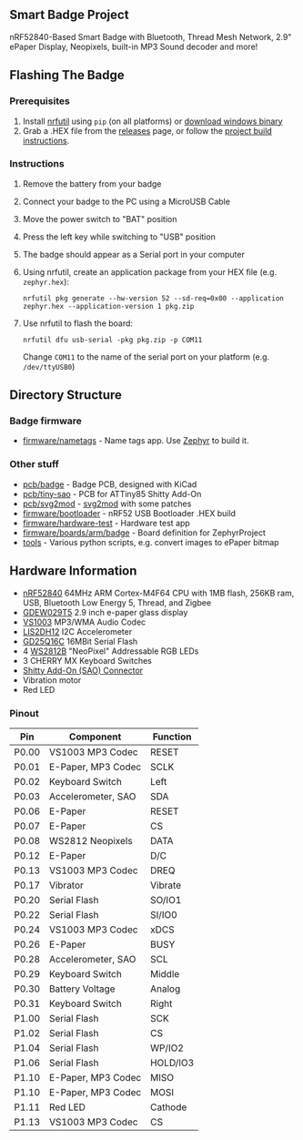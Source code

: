 ## Smart Badge Project

nRF52840-Based Smart Badge with Bluetooth, Thread Mesh Network, 2.9" ePaper Display, Neopixels, built-in MP3 Sound decoder and more!

## Flashing The Badge

### Prerequisites
1. Install [nrfutil](https://github.com/NordicSemiconductor/pc-nrfutil) using `pip` (on all platforms) or [download windows binary](https://github.com/NordicSemiconductor/pc-nrfutil/releases)
2. Grab a .HEX file from the [releases](https://github.com/urish/aramcon-badge/releases) page, or follow the [project build instructions](firmware/nametags). 

### Instructions
1. Remove the battery from your badge
2. Connect your badge to the PC using a MicroUSB Cable
3. Move the power switch to "BAT" position
4. Press the left key while switching to "USB" position
5. The badge should appear as a Serial port in your computer
6. Using nrfutil, create an application package from your HEX file (e.g. `zephyr.hex`):

    `nrfutil pkg generate --hw-version 52 --sd-req=0x00 --application zephyr.hex --application-version 1 pkg.zip`
    
7. Use nrfutil to flash the board:

    `nrfutil dfu usb-serial -pkg pkg.zip -p COM11`
    
    Change `COM11` to the name of the serial port on your platform (e.g. `/dev/ttyUSB0`)

## Directory Structure

### Badge firmware

* [firmware/nametags](firmware/nametags) - Name tags app. Use [Zephyr](https://zephyrproject.org) to build it.

### Other stuff

* [pcb/badge](pcb/badge) - Badge PCB, designed with KiCad
* [pcb/tiny-sao](pcb/tiny-sao) - PCB for ATTiny85 Shitty Add-On 
* [pcb/svg2mod](pcb/svg2mod) - [svg2mod](https://github.com/mtl/svg2mod) with some patches
* [firmware/bootloader](firmware/bootloader) - nRF52 USB Bootloader .HEX build
* [firmware/hardware-test](firmware/hardware-test) - Hardware test app
* [firmware/boards/arm/badge](firmware/boards/arm/badge) - Board definition for ZephyrProject
* [tools](tools) - Various python scripts, e.g. convert images to ePaper bitmap

## Hardware Information
* [nRF52840](https://infocenter.nordicsemi.com/pdf/nRF52840_OPS_v0.5.pdf) 64MHz ARM Cortex-M4F64 CPU with 1MB flash, 256KB ram, USB, Bluetooth Low Energy 5, Thread, and Zigbee
* [GDEW029T5](http://www.e-paper-display.com/products_detail/productId=347.html) 2.9 inch e-paper glass display
* [VS1003](http://www.vlsi.fi/fileadmin/datasheets/vs1003.pdf) MP3/WMA Audio Codec
* [LIS2DH12](https://www.st.com/resource/en/datasheet/lis2dh12.pdf) I2C Accelerometer
* [GD25Q16C](http://www.elm-tech.com/en/products/spi-flash-memory/gd25q16/gd25q16.pdf) 16MBit Serial Flash
* 4 [WS2812B](https://cdn-shop.adafruit.com/datasheets/WS2812B.pdf) "NeoPixel" Addressable RGB LEDs
* 3 CHERRY MX Keyboard Switches
* [Shitty Add-On (SAO) Connector](https://hackaday.com/2018/06/21/this-is-the-year-conference-badges-get-their-own-badges/shitty-add-on-standard/)
* Vibration motor
* Red LED

### Pinout
| Pin   | Component          | Function |
|-------|--------------------|----------|
| P0.00 | VS1003 MP3 Codec   | RESET    |
| P0.01 | E-Paper, MP3 Codec | SCLK     |
| P0.02 | Keyboard Switch    | Left     |
| P0.03 | Accelerometer, SAO | SDA      |
| P0.06 | E-Paper            | RESET    |
| P0.07 | E-Paper            | CS       |
| P0.08 | WS2812 Neopixels   | DATA     |
| P0.12 | E-Paper            | D/C      |
| P0.13 | VS1003 MP3 Codec   | DREQ     |
| P0.17 | Vibrator           | Vibrate  |
| P0.20 | Serial Flash       | SO/IO1   |
| P0.22 | Serial Flash       | SI/IO0   |
| P0.24 | VS1003 MP3 Codec   | xDCS     |
| P0.26 | E-Paper            | BUSY     |
| P0.28 | Accelerometer, SAO | SCL      |
| P0.29 | Keyboard Switch    | Middle   |
| P0.30 | Battery Voltage    | Analog   |
| P0.31 | Keyboard Switch    | Right    |
| P1.00 | Serial Flash       | SCK      |
| P1.02 | Serial Flash       | CS       |
| P1.04 | Serial Flash       | WP/IO2   |
| P1.06 | Serial Flash       | HOLD/IO3 |
| P1.10 | E-Paper, MP3 Codec | MISO     |
| P1.10 | E-Paper, MP3 Codec | MOSI     |
| P1.11 | Red LED            | Cathode  |
| P1.13 | VS1003 MP3 Codec   | CS       |
